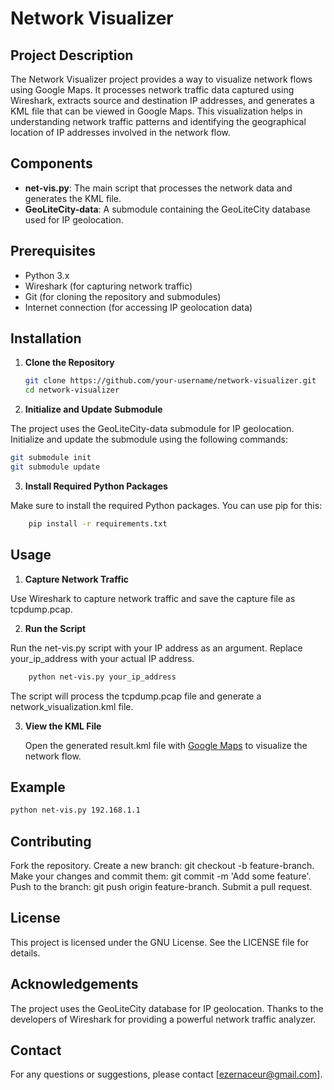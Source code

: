 # Network Visualizer

## Project Description

The Network Visualizer project provides a way to visualize network flows using Google Maps. It processes network traffic data captured using Wireshark, extracts source and destination IP addresses, and generates a KML file that can be viewed in Google Maps. This visualization helps in understanding network traffic patterns and identifying the geographical location of IP addresses involved in the network flow.

## Components

- **net-vis.py**: The main script that processes the network data and generates the KML file.
- **GeoLiteCity-data**: A submodule containing the GeoLiteCity database used for IP geolocation.

## Prerequisites

- Python 3.x
- Wireshark (for capturing network traffic)
- Git (for cloning the repository and submodules)
- Internet connection (for accessing IP geolocation data)

## Installation

1. **Clone the Repository**

   ```bash
   git clone https://github.com/your-username/network-visualizer.git
   cd network-visualizer
   ```
2. **Initialize and Update Submodule**

The project uses the GeoLiteCity-data submodule for IP geolocation. Initialize and update the submodule using the following commands:

```bash
git submodule init
git submodule update
```
3. **Install Required Python Packages**

Make sure to install the required Python packages. You can use pip for this:

```bash
    pip install -r requirements.txt
```
## Usage

1. **Capture Network Traffic**

Use Wireshark to capture network traffic and save the capture file as tcpdump.pcap.

2. **Run the Script**

Run the net-vis.py script with your IP address as an argument. Replace your_ip_address with your actual IP address.

```bash
    python net-vis.py your_ip_address
```

The script will process the tcpdump.pcap file and generate a network_visualization.kml file.

3. **View the KML File**

    Open the generated result.kml file with [Google Maps](https://www.google.com/mymaps) to visualize the network flow.

## Example

```bash
python net-vis.py 192.168.1.1
```

## Contributing

Fork the repository.
Create a new branch: git checkout -b feature-branch.
Make your changes and commit them: git commit -m 'Add some feature'.
Push to the branch: git push origin feature-branch.
Submit a pull request.

## License

This project is licensed under the GNU License. See the LICENSE file for details.

## Acknowledgements

The project uses the GeoLiteCity database for IP geolocation.
Thanks to the developers of Wireshark for providing a powerful network traffic analyzer.

## Contact

For any questions or suggestions, please contact [ezernaceur@gmail.com].
